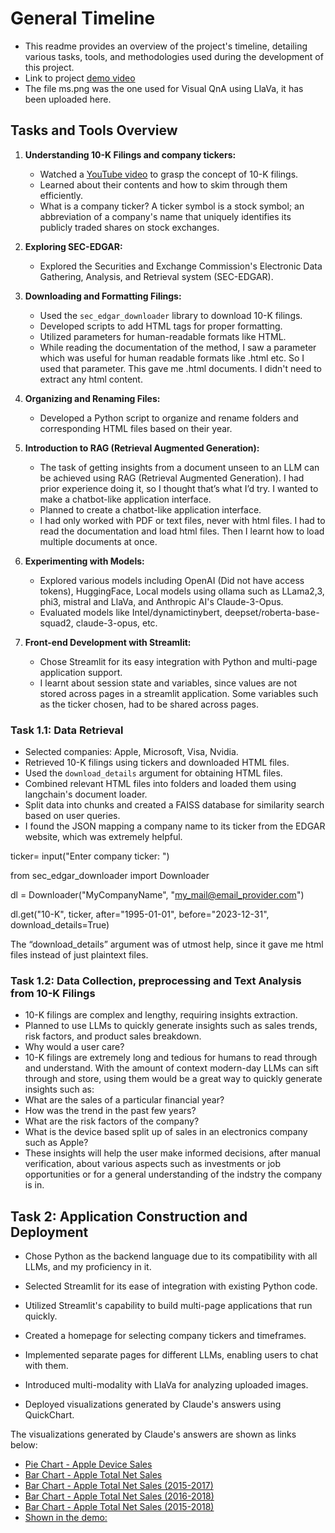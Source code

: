 # General Timeline

- This readme provides an overview of the project's timeline, detailing various tasks, tools, and methodologies used during the development of this project.
- Link to project [demo video](https://drive.google.com/file/d/1Sy59AYZY4ukoZ6Aae_VGEh_7wsh5sJrP/view?usp=drive_link)
- The file ms.png was the one used for Visual QnA using LlaVa, it has been uploaded here.
  
## Tasks and Tools Overview
1. **Understanding 10-K Filings and company tickers:**
   - Watched a [YouTube video](https://www.youtube.com/watch?v=Q0o9S0q0Rr4) to grasp the concept of 10-K filings.
   - Learned about their contents and how to skim through them efficiently.
   - What is a company ticker?
A ticker symbol is a stock symbol; an abbreviation of a company's name that uniquely identifies its publicly traded shares on stock exchanges. 



2. **Exploring SEC-EDGAR:**
   - Explored the Securities and Exchange Commission's Electronic Data Gathering, Analysis, and Retrieval system (SEC-EDGAR).


3. **Downloading and Formatting Filings:**
   - Used the `sec_edgar_downloader` library to download 10-K filings.
   - Developed scripts to add HTML tags for proper formatting.
   - Utilized parameters for human-readable formats like HTML.
   - While reading the documentation of the method, I saw a parameter which was useful for human readable formats like .html etc. So I used that parameter. This gave me .html documents. I didn't need to extract any html content. 


4. **Organizing and Renaming Files:**
   - Developed a Python script to organize and rename folders and corresponding HTML files based on their year.

5. **Introduction to RAG (Retrieval Augmented Generation):**
   - The task of getting insights from a document unseen to an LLM can be achieved using RAG (Retrieval Augmented Generation). I had prior experience doing it, so I thought that’s what I’d try. I wanted to make a chatbot-like application interface.
   - Planned to create a chatbot-like application interface.
   - I had only worked with PDF or text files, never with html files. I had to read the documentation and load html files. Then I learnt how to load multiple documents at once.

6. **Experimenting with Models:**
   - Explored various models including OpenAI (Did not have access tokens), HuggingFace, Local models using ollama such as LLama2,3, phi3, mistral and LlaVa, and Anthropic AI's Claude-3-Opus.
   - Evaluated models like Intel/dynamictinybert, deepset/roberta-base-squad2, claude-3-opus, etc.

7. **Front-end Development with Streamlit:**
   - Chose Streamlit for its easy integration with Python and multi-page application support.
   - I learnt about session state and variables, since values are not stored across pages in a streamlit application. Some variables such as the ticker chosen, had to be shared across pages. 



### Task 1.1: Data Retrieval
- Selected companies: Apple, Microsoft, Visa, Nvidia.
- Retrieved 10-K filings using tickers and downloaded HTML files.
- Used the `download_details` argument for obtaining HTML files.
- Combined relevant HTML files into folders and loaded them using langchain's document loader.
- Split data into chunks and created a FAISS database for similarity search based on user queries.
- I found the JSON mapping a company name to its ticker from the EDGAR website, which was extremely helpful.

ticker= input("Enter company ticker: ")

from sec_edgar_downloader import Downloader


dl = Downloader("MyCompanyName", "my_mail@email_provider.com")

dl.get("10-K", ticker, after="1995-01-01", before="2023-12-31", download_details=True)

The “download_details” argument was of utmost help, since it gave me html files instead of just plaintext files.


### Task 1.2: Data Collection, preprocessing and Text Analysis from 10-K Filings
- 10-K filings are complex and lengthy, requiring insights extraction.
- Planned to use LLMs to quickly generate insights such as sales trends, risk factors, and product sales breakdown.
- Why would a user care?
- 10-K filings are extremely long and tedious for humans to read through and understand. With the amount of context modern-day LLMs can sift through and store, using them would be a great way to quickly generate insights such as:
- What are the sales of a particular financial year?
- How was the trend in the past few years?
- What are the risk factors of the company?
- What is the device based split up of sales in an electronics company such as Apple?
- These insights will help the user make informed decisions, after manual verification, about various aspects such as investments or job opportunities or for a general understanding of the indstry the company is in.



## Task 2: Application Construction and Deployment

- Chose Python as the backend language due to its compatibility with all LLMs, and my proficiency in it.
- Selected Streamlit for its ease of integration with existing Python code.
- Utilized Streamlit's capability to build multi-page applications that run quickly.

- Created a homepage for selecting company tickers and timeframes.
- Implemented separate pages for different LLMs, enabling users to chat with them.
- Introduced multi-modality with LlaVa for analyzing uploaded images.
- Deployed visualizations generated by Claude's answers using QuickChart. 

The visualizations generated by Claude's answers are shown as links below:

- [Pie Chart - Apple Device Sales](https://quickchart.io/chart?c={type:%27pie%27,data:{labels:[%27iPhone%27,%27Services%27,%27Mac%27,%27iPad%27,%27Wearables,%20Home%20and%20Accessories%27],datasets:[{data:[164888,39748,25198,18380,17381]}]}})
- [Bar Chart - Apple Total Net Sales](https://quickchart.io/chart?c={type:%27bar%27,data:{labels:[%272016%27,%272017%27,%272018%27],datasets:[{label:%27Total%20Net%20Sales%20($%20millions)%27,data:[215639,229234,265595]}]}})
- [Bar Chart - Apple Total Net Sales (2015-2017)](https://quickchart.io/chart?c={type:%27bar%27,data:{labels:[%272015%27,%272016%27,%272017%27],datasets:[{label:%27Total%20Net%20Sales%20(millions)%27,data:[233715,215639,229234]}]},options:{scales:{yAxes:[{ticks:{beginAtZero:true}}]}}})
- [Bar Chart - Apple Total Net Sales (2016-2018)](https://quickchart.io/chart?c={type:%27bar%27,data:{labels:[%272016%27,%272017%27,%272018%27],datasets:[{label:%27Total%20Net%20Sales%20(millions)%27,data:[215639,229234,265595]}]},options:{plugins:{datalabels:{anchor:%27end%27,align:%27end%27,color:%27black%27}}}})
- [Bar Chart - Apple Total Net Sales (2015-2018)](https://quickchart.io/chart?c={type:%27bar%27,data:{labels:[%272015%27,%272016%27,%272017%27,%272018%27],datasets:[{label:%27Total%20Net%20Sales%20(millions)%27,data:[233715,215639,229234,265595]}]}})
- [Shown in the demo:](https://quickchart.io/chart?c={type:%27bar%27,data:{labels:[%272015%27,%272016%27,%272017%27],datasets:[{label:%27Total%20Net%20Sales%20(millions)%27,data:[233715,215639,229234]}]}})

